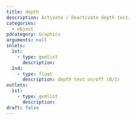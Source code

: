 ```yaml
---
title: depth
description: Activate / Deactivate depth test.
categories:
  - object
pdcategory: Graphics
arguments: null
inlets:
  1st:
    - type: gemlist
      description:
  2nd:
    - type: float
      description: depth test on/off (0/1)
outlets:
  1st:
    - type: gemlist
      description:
draft: false
---
```

